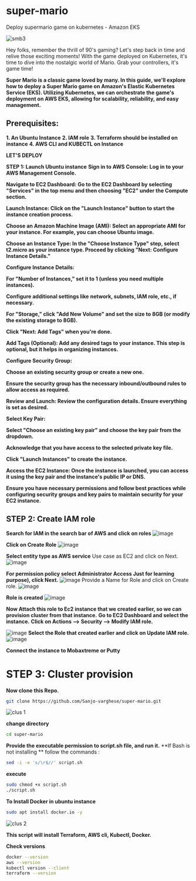 # super-mario
Deploy supermario game on kubernetes - Amazon EKS

![smb3](https://github.com/Sanjo-varghese/super-mario/assets/116708794/89661193-5abd-4227-b2f4-6a3d7d85d24f)


Hey folks, remember the thrill of 90's gaming? Let's step back in time and relive those exciting moments! With the game deployed on Kubernetes, it's time to dive into the nostalgic world of Mario. Grab your controllers, it's game time!

**Super Mario is a classic game loved by many. In this guide, we'll explore how to deploy a Super Mario game on Amazon's Elastic Kubernetes Service (EKS). Utilizing Kubernetes, we can orchestrate the game's deployment on AWS EKS, allowing for scalability, reliability, and easy management.**


## Prerequisites:

**1. An Ubuntu Instance**
**2. IAM role**
**3. Terraform should be installed on instance**
**4. AWS CLI and KUBECTL on Instance**

**LET'S DEPLOY**

**STEP 1: Launch Ubuntu instance**
**Sign in to AWS Console: Log in to your AWS Management Console.**

**Navigate to EC2 Dashboard: Go to the EC2 Dashboard by selecting "Services" in the top menu and then choosing "EC2" under the Compute section.**

**Launch Instance: Click on the "Launch Instance" button to start the instance creation process.**

**Choose an Amazon Machine Image (AMI): Select an appropriate AMI for your instance. For example, you can choose Ubuntu image.**

**Choose an Instance Type: In the "Choose Instance Type" step, select t2.micro as your instance type. Proceed by clicking "Next: Configure Instance Details."**

**Configure Instance Details:**

**For "Number of Instances," set it to 1 (unless you need multiple instances).**

**Configure additional settings like** **network, subnets, IAM role, etc., if necessary.**

**For "Storage," click "Add New Volume" and set the size to 8GB (or modify the existing storage to 8GB).**

**Click "Next: Add Tags" when you're done.**

**Add Tags (Optional): Add any desired tags to your instance. This step is optional, but it helps in organizing instances.**

**Configure Security Group:**

**Choose an existing security group or create a new one.**

**Ensure the security group has the necessary inbound/outbound rules to allow access as required.**

**Review and Launch: Review the configuration details. Ensure everything is set as desired.**

**Select Key Pair:**

**Select "Choose an existing key pair" and choose the key pair from the dropdown.**

**Acknowledge that you have access to the selected private key file.**

**Click "Launch Instances" to create the instance.**

**Access the EC2 Instance: Once the instance is launched, you can access it using the key pair and the instance's public IP or DNS.**

**Ensure you have necessary permissions and follow best practices while configuring security groups and key pairs to maintain security for your EC2 instance.**

## STEP 2: Create IAM role
**Search for IAM in the search bar of AWS and click on roles**
![image](https://github.com/Sanjo-varghese/super-mario/assets/116708794/f0243386-18c2-49c2-a501-b746a136c03f)

**Click on Create Role**
![image](https://github.com/Sanjo-varghese/super-mario/assets/116708794/5c31636e-bcf6-4bdd-8997-f92bcb5357db)

**Select entity type as AWS service**
Use case as EC2 and click on Next.
![image](https://github.com/Sanjo-varghese/super-mario/assets/116708794/961fa000-37aa-4d72-961c-7de82ccacd83)

**For permission policy select Administrator Access Just for learning purpose), click Next.**
![image](https://github.com/Sanjo-varghese/super-mario/assets/116708794/fa2625cc-ab86-4c75-a5d1-d966e459d775)
Provide a Name for Role and click on Create role.
![image](https://github.com/Sanjo-varghese/super-mario/assets/116708794/6ef3439a-b4ca-4c82-8e83-3e89ec4b8a38)

**Role is created**
![image](https://github.com/Sanjo-varghese/super-mario/assets/116708794/d85d1f80-962c-40bc-bb90-47f5d8ea1ee7)

**Now Attach this role to Ec2 instance that we created earlier, so we can provision cluster from that instance.**
**Go to EC2 Dashboard and select the instance.**
**Click on Actions --> Security --> Modify IAM role.**

![image](https://github.com/Sanjo-varghese/super-mario/assets/116708794/728845f4-5a9a-4b62-81fc-608b1bc3d2d2)
**Select the Role that created earlier and click on Update IAM role.**
![image](https://github.com/Sanjo-varghese/super-mario/assets/116708794/e2c82b2b-c307-4961-8223-44e9c9ec941c)

**Connect the instance to Mobaxtreme or Putty**

# STEP 3: Cluster provision
**Now clone this Repo.**

```sh
git clone https://github.com/Sanjo-varghese/super-mario.git
```
![clus 1](https://github.com/Sanjo-varghese/super-mario/assets/116708794/ea070eed-3c13-41e8-bd0a-1a13c4729bda)

**change directory**
```sh
cd super-mario
```

**Provide the executable permission to script.sh file, and run it.**
**If  Bash is not installing **
follow the commands :

```sh 
sed -i -e 's/\r$//' script.sh
```
**execute**
```sh
sudo chmod +x script.sh
./script.sh
```
**To Install Docker in ubuntu instance**
```sh 
sudo apt install docker.io -y
```

![clus 2](https://github.com/Sanjo-varghese/super-mario/assets/116708794/1ead6b17-8066-477d-ad86-9f07132c3c48)

**This script will install Terraform, AWS cli, Kubectl, Docker.**

**Check versions**

```sh
docker --version
aws --version
kubectl version --client
terraform --version
```



